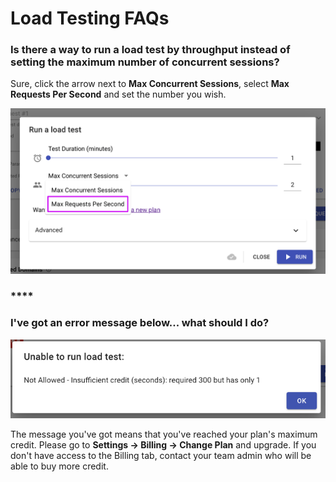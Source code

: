 # Load Testing FAQs

### **Is there a way to run a load test by throughput instead of setting the maximum number of concurrent sessions?**

Sure, click the arrow next to **Max Concurrent Sessions**, select **Max Requests Per Second** and set the number you wish.

![](../.gitbook/assets/screenshot-2021-04-05t121815.973.png)

### \*\*\*\*

### **I've got an error message below... what should I do?**

![Unable to run load test](../.gitbook/assets/image-1-.png)

The message you've got means that you've reached your plan's maximum credit. Please go to **Settings -&gt; Billing -&gt; Change Plan** and upgrade. If you don't have access to the Billing tab, contact your team admin who will be able to buy more credit.

